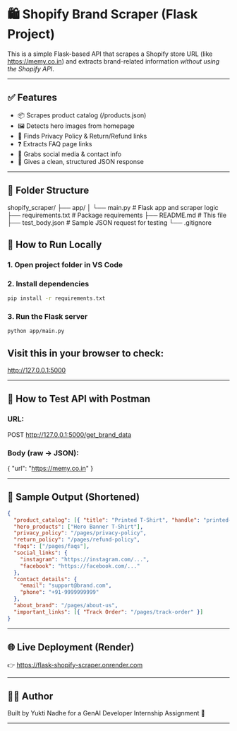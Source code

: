 # 🛍 Shopify Brand Scraper (Flask Project)

This is a simple Flask-based API that scrapes a Shopify store URL (like https://memy.co.in) and extracts brand-related information *without using the Shopify API*.

---

## ✅ Features

- 📦 Scrapes product catalog (/products.json)
- 🖼 Detects hero images from homepage
- 🔐 Finds Privacy Policy & Return/Refund links
- ❓ Extracts FAQ page links
- 🔗 Grabs social media & contact info
- 🧠 Gives a clean, structured JSON response

---

## 📁 Folder Structure

shopify_scraper/ ├── app/ │   └── main.py              # Flask app and scraper logic ├── requirements.txt         # Package requirements ├── README.md                # This file ├── test_body.json           # Sample JSON request for testing └── .gitignore

## 🚀 How to Run Locally

### 1. Open project folder in VS Code

### 2. Install dependencies

```bash
pip install -r requirements.txt
```

### 3. Run the Flask server

```bash
python app/main.py 
```

## Visit this in your browser to check:

http://127.0.0.1:5000

---

## 🧪 How to Test API with Postman

### URL:

POST http://127.0.0.1:5000/get_brand_data

### Body (raw → JSON):

{
  "url": "https://memy.co.in"
}

---



## 🧾 Sample Output (Shortened)

```json
{
  "product_catalog": [{ "title": "Printed T-Shirt", "handle": "printed-tee" }],
  "hero_products": ["Hero Banner T-Shirt"],
  "privacy_policy": "/pages/privacy-policy",
  "return_policy": "/pages/refund-policy",
  "faqs": ["/pages/faqs"],
  "social_links": {
    "instagram": "https://instagram.com/...",
    "facebook": "https://facebook.com/..."
  },
  "contact_details": {
    "email": "support@brand.com",
    "phone": "‪+91-9999999999‬"
  },
  "about_brand": "/pages/about-us",
  "important_links": [{ "Track Order": "/pages/track-order" }]
}


```

---

## 🌐 Live Deployment (Render)

👉 https://flask-shopify-scraper.onrender.com

---

## 👨‍💻 Author

Built by Yukti Nadhe for a GenAI Developer Internship Assignment 🚀

---

